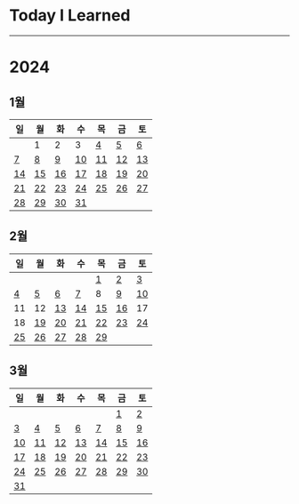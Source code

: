 # Today I Learned

---

# 2024

## 1월

| 일                                                                    | 월                                                                    | 화                                                                    | 수                                                                    | 목                                                                    | 금                                                                    | 토                                                                    |
| --------------------------------------------------------------------- | --------------------------------------------------------------------- | --------------------------------------------------------------------- | --------------------------------------------------------------------- | --------------------------------------------------------------------- | --------------------------------------------------------------------- | --------------------------------------------------------------------- |
|                                                                       | 1                                                                     | 2                                                                     | 3                                                                     | [4](https://github.com/Feat3719/TIL/blob/main/2024-01/2024-01-04.md)  | [5](https://github.com/Feat3719/TIL/blob/main/2024-01/2024-01-05.md)  | [6](https://github.com/Feat3719/TIL/blob/main/2024-01/2024-01-06.md)  |
| [7](https://github.com/Feat3719/TIL/blob/main/2024-01/2024-01-07.md)  | [8](https://github.com/Feat3719/TIL/blob/main/2024-01/2024-01-08.md)  | [9](https://github.com/Feat3719/TIL/blob/main/2024-01/2024-01-09.md)  | [10](https://github.com/Feat3719/TIL/blob/main/2024-01/2024-01-10.md) | [11](https://github.com/Feat3719/TIL/blob/main/2024-01/2024-01-11.md) | [12](https://github.com/Feat3719/TIL/blob/main/2024-01/2024-01-12.md) | [13](https://github.com/Feat3719/TIL/blob/main/2024-01/2024-01-13.md) |
| [14](https://github.com/Feat3719/TIL/blob/main/2024-01/2024-01-14.md) | [15](https://github.com/Feat3719/TIL/blob/main/2024-01/2024-01-15.md) | [16](https://github.com/Feat3719/TIL/blob/main/2024-01/2024-01-16.md) | [17](https://github.com/Feat3719/TIL/blob/main/2024-01/2024-01-17.md) | [18](https://github.com/Feat3719/TIL/blob/main/2024-01/2024-01-18.md) | [19](https://github.com/Feat3719/TIL/blob/main/2024-01/2024-01-19.md) | [20](https://github.com/Feat3719/TIL/blob/main/2024-01/2024-01-20.md) |
| [21](https://github.com/Feat3719/TIL/blob/main/2024-01/2024-01-21.md) | [22](https://github.com/Feat3719/TIL/blob/main/2024-01/2024-01-22.md) | [23](https://github.com/Feat3719/TIL/blob/main/2024-01/2024-01-23.md) | [24](https://github.com/Feat3719/TIL/blob/main/2024-01/2024-01-24.md) | [25](https://github.com/Feat3719/TIL/blob/main/2024-01/2024-01-25.md) | [26](https://github.com/Feat3719/TIL/blob/main/2024-01/2024-01-26.md) | [27](https://github.com/Feat3719/TIL/blob/main/2024-01/2024-01-27.md) |
| [28](https://github.com/Feat3719/TIL/blob/main/2024-01/2024-01-28.md) | [29](https://github.com/Feat3719/TIL/blob/main/2024-01/2024-01-29.md) | [30](https://github.com/Feat3719/TIL/blob/main/2024-01/2024-01-30.md) | [31](https://github.com/Feat3719/TIL/blob/main/2024-01/2024-01-31.md) |

## 2월

| 일                                                                    | 월                                                                    | 화                                                                    | 수                                                                    | 목                                                                    | 금                                                                    | 토                                                                    |
| --------------------------------------------------------------------- | --------------------------------------------------------------------- | --------------------------------------------------------------------- | --------------------------------------------------------------------- | --------------------------------------------------------------------- | --------------------------------------------------------------------- | --------------------------------------------------------------------- |
|                                                                       |                                                                       |                                                                       |                                                                       | [1](https://github.com/Feat3719/TIL/blob/main/2024-02/2024-02-01.md)  | [2](https://github.com/Feat3719/TIL/blob/main/2024-02/2024-02-02.md)  | [3](https://github.com/Feat3719/TIL/blob/main/2024-02/2024-02-03.md)  |
| [4](https://github.com/Feat3719/TIL/blob/main/2024-02/2024-02-04.md)  | [5](https://github.com/Feat3719/TIL/blob/main/2024-02/2024-02-05.md)  | [6](https://github.com/Feat3719/TIL/blob/main/2024-02/2024-02-06.md)  | [7](https://github.com/Feat3719/TIL/blob/main/2024-02/2024-02-07.md)  | 8                                                                     | [9](https://github.com/Feat3719/TIL/blob/main/2024-02/2024-02-09.md)  | [10](https://github.com/Feat3719/TIL/blob/main/2024-02/2024-02-10.md) |
| 11                                                                    | 12                                                                    | [13](https://github.com/Feat3719/TIL/blob/main/2024-02/2024-02-13.md) | [14](https://github.com/Feat3719/TIL/blob/main/2024-02/2024-02-14.md) | [15](https://github.com/Feat3719/TIL/blob/main/2024-02/2024-02-15.md) | [16](https://github.com/Feat3719/TIL/blob/main/2024-02/2024-02-16.md) | 17                                                                    |
| 18                                                                    | [19](https://github.com/Feat3719/TIL/blob/main/2024-02/2024-02-19.md) | [20](https://github.com/Feat3719/TIL/blob/main/2024-02/2024-02-20.md) | [21](https://github.com/Feat3719/TIL/blob/main/2024-02/2024-02-21.md) | [22](https://github.com/Feat3719/TIL/blob/main/2024-02/2024-02-22.md) | [23](https://github.com/Feat3719/TIL/blob/main/2024-02/2024-02-23.md) | [24](https://github.com/Feat3719/TIL/blob/main/2024-02/2024-02-24.md) |
| [25](https://github.com/Feat3719/TIL/blob/main/2024-02/2024-02-25.md) | [26](https://github.com/Feat3719/TIL/blob/main/2024-02/2024-02-26.md) | [27](https://github.com/Feat3719/TIL/blob/main/2024-02/2024-02-27.md) | [28](https://github.com/Feat3719/TIL/blob/main/2024-02/2024-02-28.md) | [29](https://github.com/Feat3719/TIL/blob/main/2024-02/2024-02-29.md) |                                                                       |                                                                       |

## 3월

| 일                                                                    | 월                                                                    | 화                                                                    | 수                                                                    | 목                                                                    | 금                                                                    | 토                                                                    |
| --------------------------------------------------------------------- | --------------------------------------------------------------------- | --------------------------------------------------------------------- | --------------------------------------------------------------------- | --------------------------------------------------------------------- | --------------------------------------------------------------------- | --------------------------------------------------------------------- |
|                                                                       |                                                                       |                                                                       |                                                                       |                                                                       | [1](https://github.com/Feat3719/TIL/blob/main/2024-03/2024-03-01.md)  | [2](https://github.com/Feat3719/TIL/blob/main/2024-03/2024-03-02.md)  |
| [3](https://github.com/Feat3719/TIL/blob/main/2024-03/2024-03-03.md)  | [4](https://github.com/Feat3719/TIL/blob/main/2024-03/2024-03-04.md)  | [5](https://github.com/Feat3719/TIL/blob/main/2024-03/2024-03-05.md)  | [6](https://github.com/Feat3719/TIL/blob/main/2024-03/2024-03-06.md)  | [7](https://github.com/Feat3719/TIL/blob/main/2024-03/2024-03-07.md)  | [8](https://github.com/Feat3719/TIL/blob/main/2024-03/2024-03-08.md)  | [9](https://github.com/Feat3719/TIL/blob/main/2024-03/2024-03-09.md)  |
| [10](https://github.com/Feat3719/TIL/blob/main/2024-03/2024-03-10.md) | [11](https://github.com/Feat3719/TIL/blob/main/2024-03/2024-03-11.md) | [12](https://github.com/Feat3719/TIL/blob/main/2024-03/2024-03-12.md) | [13](https://github.com/Feat3719/TIL/blob/main/2024-03/2024-03-13.md) | [14](https://github.com/Feat3719/TIL/blob/main/2024-03/2024-03-14.md) | [15](https://github.com/Feat3719/TIL/blob/main/2024-03/2024-03-15.md) | [16](https://github.com/Feat3719/TIL/blob/main/2024-03/2024-03-16.md) |
| [17](https://github.com/Feat3719/TIL/blob/main/2024-03/2024-03-17.md) | [18](https://github.com/Feat3719/TIL/blob/main/2024-03/2024-03-18.md) | [19](https://github.com/Feat3719/TIL/blob/main/2024-03/2024-03-19.md) | [20](https://github.com/Feat3719/TIL/blob/main/2024-03/2024-03-20.md) | [21](https://github.com/Feat3719/TIL/blob/main/2024-03/2024-03-21.md) | [22](https://github.com/Feat3719/TIL/blob/main/2024-03/2024-03-22.md) | [23](https://github.com/Feat3719/TIL/blob/main/2024-03/2024-03-23.md) |
| [24](https://github.com/Feat3719/TIL/blob/main/2024-03/2024-03-24.md) | [25](https://github.com/Feat3719/TIL/blob/main/2024-03/2024-03-25.md) | [26](https://github.com/Feat3719/TIL/blob/main/2024-03/2024-03-26.md) | [27](https://github.com/Feat3719/TIL/blob/main/2024-03/2024-03-27.md) | [28](https://github.com/Feat3719/TIL/blob/main/2024-03/2024-03-28.md) | [29](https://github.com/Feat3719/TIL/blob/main/2024-03/2024-03-29.md) | [30](https://github.com/Feat3719/TIL/blob/main/2024-03/2024-03-30.md) |
| [31](https://github.com/Feat3719/TIL/blob/main/2024-03/2024-03-31.md) |                                                                       |                                                                       |                                                                       |                                                                       |                                                                       |                                                                       |
